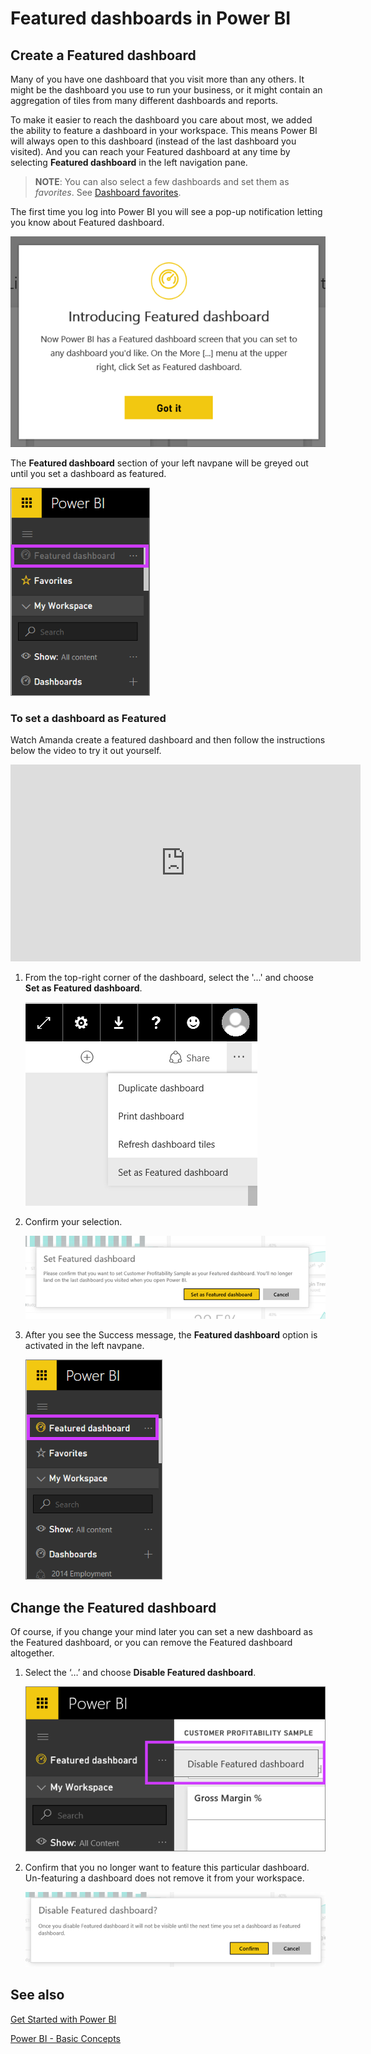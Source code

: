 ﻿<properties
   pageTitle="Featured dashboards in Power BI"
   description="Documentation on how to create a Featured dashboard in Power BI"
   services="powerbi"
   documentationCenter=""
   authors="mihart"
   manager="mblythe"
   backup=""
   editor=""
   tags=""
   qualityFocus="no"
   qualityDate=""/>

<tags
   ms.service="powerbi"
   ms.devlang="NA"
   ms.topic="article"
   ms.tgt_pltfrm="NA"
   ms.workload="powerbi"
   ms.date="05/17/2016"
   ms.author="mihart"/>

# Featured dashboards in Power BI

## Create a Featured dashboard

Many of you have one dashboard that you visit more than any others.  It might be the dashboard you use to run your business, or it might contain an aggregation of tiles from many different dashboards and reports.

To make it easier to reach the dashboard you care about most, we added the ability to feature a dashboard in your workspace. This means Power BI will always open to this dashboard (instead of the last dashboard you visited).  And you can reach your Featured dashboard at any time by selecting  **Featured dashboard** in the left navigation pane.

>**NOTE**: You can also select a few dashboards and set them as *favorites*. See [Dashboard favorites](powerbi-service-favorite-dashboards.md).

The first time you log into Power BI you will see a pop-up notification letting you know about Featured dashboard.

![](media/powerbi-service-featured-dashboards/featureddash.png)

The **Featured dashboard** section of your left navpane will be greyed out until you set a dashboard as featured.

![](media/powerbi-service-featured-dashboards/featured-on-navpane2new.png)

### To set a dashboard as **Featured**

Watch Amanda create a featured dashboard and then follow the instructions below the video to try it out yourself.

<iframe width="560" height="315" src="https://www.youtube.com/embed/6aTiAK-oiJ8" frameborder="0" allowfullscreen></iframe>


1. From the top-right corner of the dashboard, select the '...' and choose **Set as Featured dashboard**.

    ![](media/powerbi-service-featured-dashboards/featured-dropdown2.png)

2. Confirm your selection.

    ![](media/powerbi-service-featured-dashboards/confirm-featured.png)

3. After you see the Success message, the **Featured dashboard** option is activated in the left navpane.

    ![](media/powerbi-service-featured-dashboards/featured-only2new.png)


## Change the Featured dashboard

Of course, if you change your mind later you can set a new dashboard as the Featured dashboard, or you can remove the Featured dashboard altogether.

1. Select the ‘…’ and choose **Disable Featured dashboard**.

    ![](media/powerbi-service-featured-dashboards/change-featured.png)

2. Confirm that you no longer want to feature this particular dashboard. Un-featuring a dashboard does not remove it from your workspace.  

    ![](media/powerbi-service-featured-dashboards/confirm-unfeature.png)

## See also

[Get Started with Power BI](powerbi-service-get-started.md)

[Power BI - Basic Concepts](powerbi-service-basic-concepts.md)
